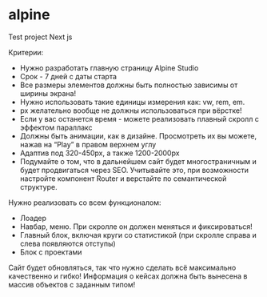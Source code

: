 # alpine
Test project Next js

Критерии:
- Нужно разработать главную страницу Alpine Studio
- Срок - 7 дней с даты старта
- Все размеры элементов должны быть полностью зависимы от ширины экрана!
- Нужно использовать такие единицы измерения как: vw, rem, em. 
- px желательно вообще не должны использоваться при вёрстке!
- Если у вас останется время - можете реализовать плавный скролл с эффектом параллакс
- Должны быть анимации, как в дизайне. Просмотреть их вы можете, нажав на “Play” в правом верхнем углу
- Адаптив под 320-450px, а также 1200-2000px
- Подумайте о том, что в дальнейшем сайт будет многостраничным и будет продвигаться через SEO. Учитывайте это, при возможности настройте компонент Router и верстайте по семантической структуре.


Нужно реализовать со всем функционалом:
- Лоадер
- Навбар, меню. При скролле он должен меняться и фиксироваться!
- Главный блок, включая круги со статистикой (при скролле справа и слева появляются отступы)
- Блок с проектами


Сайт будет обновляться, так что нужно сделать всё максимально качественно и гибко! Информация о кейсах должна быть вынесена в массив объектов с заданным типом!

